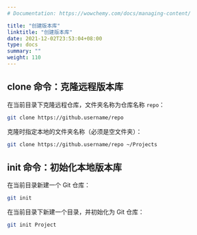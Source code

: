 ```yaml
---
# Documentation: https://wowchemy.com/docs/managing-content/

title: "创建版本库"
linktitle: "创建版本库"
date: 2021-12-02T23:53:04+08:00
type: docs
summary: ""
weight: 110
---
```


<!--more-->

## clone 命令：克隆远程版本库

在当前目录下克隆远程仓库，文件夹名称为仓库名称 `repo`：

```bash
git clone https://github.username/repo
```

克隆时指定本地的文件夹名称（必须是空文件夹）：

```bash
git clone https://github.username/repo ~/Projects
```

## init 命令：初始化本地版本库

在当前目录新建一个 Git 仓库：

```bash
git init
```

在当前目录下新建一个目录，并初始化为 Git 仓库：

```bash
git init Project
```